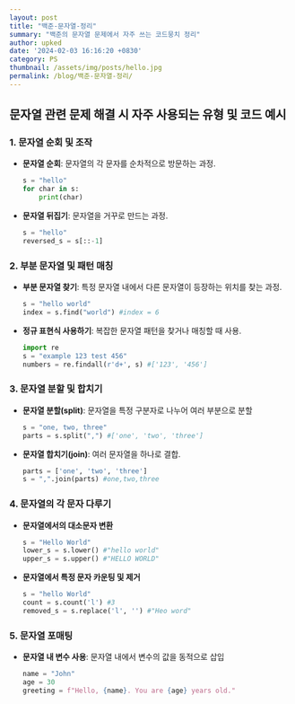 ```yaml
---
layout: post
title: "백준-문자열-정리"
summary: "백준의 문자열 문제에서 자주 쓰는 코드뭉치 정리"
author: upked
date: '2024-02-03 16:16:20 +0830'
category: PS
thumbnail: /assets/img/posts/hello.jpg
permalink: /blog/백준-문자열-정리/
---
```


## 문자열 관련 문제 해결 시 자주 사용되는 유형 및 코드 예시

### 1. 문자열 순회 및 조작

- **문자열 순회**: 문자열의 각 문자를 순차적으로 방문하는 과정.
  ```python
  s = "hello"
  for char in s:
      print(char)
  
- **문자열 뒤집기**: 문자열을 거꾸로 만드는 과정.
  ```python
  s = "hello"
  reversed_s = s[::-1]
  
### 2. 부분 문자열 및 패턴 매칭

- **부분 문자열 찾기**: 특정 문자열 내에서 다른 문자열이 등장하는 위치를 찾는 과정.
  ```python
  s = "hello world"
  index = s.find("world") #index = 6
  
- **정규 표현식 사용하기**: 복잡한 문자열 패턴을 찾거나 매칭할 때 사용.
  ```python
  import re
  s = "example 123 test 456"
  numbers = re.findall(r'd+', s) #['123', '456']
  
### 3. 문자열 분할 및 합치기

- **문자열 분할(split)**: 문자열을 특정 구분자로 나누어 여러 부분으로 분할
  ```python
  s = "one, two, three"
  parts = s.split(",") #['one', 'two', 'three']
  
- **문자열 합치기(join)**: 여러 문자열을 하나로 결합.
  ```python
  parts = ['one', 'two', 'three']
  s = ",".join(parts) #one,two,three
  
### 4. 문자열의 각 문자 다루기

- **문자열에서의 대소문자 변환**
  ```python
  s = "Hello World"
  lower_s = s.lower() #"hello world"
  upper_s = s.upper() #"HELLO WORLD"
  
- **문자열에서 특정 문자 카운팅 및 제거**
  ```python
  s = "hello World"
  count = s.count('l') #3
  removed_s = s.replace('l', '') #"Heo word"
  
### 5. 문자열 포매팅 

- **문자열 내 변수 사용**: 문자열 내에서 변수의 값을 동적으로 삽입
  ```python
  name = "John"
  age = 30
  greeting = f"Hello, {name}. You are {age} years old."
